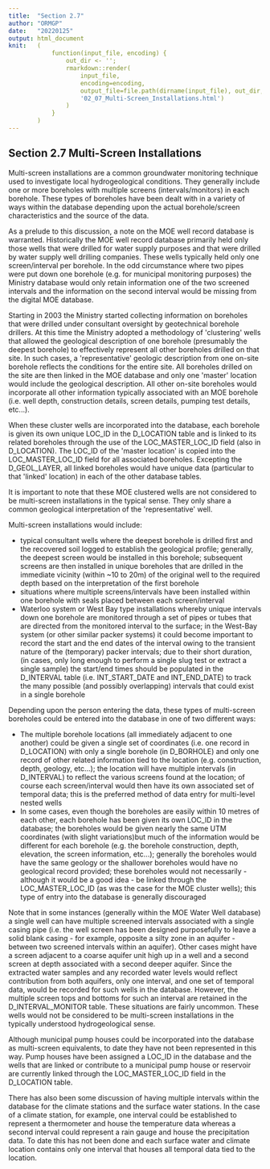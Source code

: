 ```yaml
---
title:  "Section 2.7"
author: "ORMGP"
date:   "20220125"
output: html_document
knit:   (
            function(input_file, encoding) {
                out_dir <- '';
                rmarkdown::render(
                    input_file,
                    encoding=encoding,
                    output_file=file.path(dirname(input_file), out_dir,
                    '02_07_Multi-Screen_Installations.html')
                )
            }
        )
---
```


## Section 2.7 Multi-Screen Installations

Multi-screen installations are a common groundwater monitoring technique used to investigate local hydrogeological conditions.  They generally include one or more boreholes with multiple screens (intervals/monitors) in each borehole.  These types of boreholes have been dealt with in a variety of ways within the database depending upon the actual borehole/screen characteristics and the source of the data.

As a prelude to this discussion, a note on the MOE well record database is warranted.  Historically the MOE well record database primarily held only those wells that were drilled for water supply purposes and that were drilled by water supply well drilling companies.  These wells typically held only one screen/interval per borehole.  In the odd circumstance where two pipes were put down one borehole (e.g. for municipal monitoring purposes) the Ministry database would only retain information one of the two screened intervals and the information on the second interval would be missing from the digital MOE database.

Starting in 2003 the Ministry started collecting information on boreholes that were drilled under consultant oversight by geotechnical borehole drillers.  At this time the Ministry adopted a methodology of 'clustering' wells that allowed the geological description of one borehole (presumably the deepest borehole) to effectively represent all other boreholes drilled on that site.  In such cases, a 'representative' geologic description from one on-site borehole reflects the conditions for the entire site.  All boreholes drilled on the site are then linked in the MOE database and only one 'master' location would include the geological description.  All other on-site boreholes would incorporate all other information typically associated with an MOE borehole (i.e. well depth, construction details, screen details, pumping test details, etc...).

When these cluster wells are incorporated into the database, each borehole is given its own unique LOC_ID in the D_LOCATION table and is linked to its related boreholes through the use of the LOC_MASTER_LOC_ID field (also in D_LOCATION).  The LOC_ID of the 'master location' is copied into the LOC_MASTER_LOC_ID field for all associated boreholes.  Excepting the D_GEOL_LAYER, all linked boreholes would have unique data (particular to that 'linked' location) in each of the other database tables.

It is important to note that these MOE clustered wells are not considered to be multi-screen installations in the typical sense.  They only share a common geological interpretation of the 'representative' well.

Multi-screen installations would include:

* typical consultant wells where the deepest borehole is drilled first and the recovered soil logged to establish the geological profile; generally, the deepest screen would be installed in this borehole; subsequent screens are then installed in unique boreholes that are drilled in the immediate vicinity (within ~10 to 20m) of the original well to the required depth based on the interpretation of the first borehole
* situations where multiple screens/intervals have been installed within one borehole with seals placed between each screen/interval  
* Waterloo system or West Bay type installations whereby unique intervals down one borehole are monitored through a set of pipes or tubes that are directed from the monitored interval to the surface; in the West-Bay system (or other similar packer systems) it could become important to record the start and the end dates of the interval owing to the transient nature of the (temporary) packer intervals;  due to their short duration, (in cases, only long enough to perform a single slug test or extract a single sample) the start/end times should be populated in the D_INTERVAL table (i.e. INT_START_DATE and INT_END_DATE) to track the many possible (and possibly overlapping) intervals that could exist in a single borehole

Depending upon the person entering the data, these types of multi-screen boreholes could be entered into the database in one of two different ways:

* The multiple borehole locations (all immediately adjacent to one another)  could be given a single set of coordinates (i.e. one record in D_LOCATION) with only a single borehole (in D_BORHOLE) and only one record of other related information tied to the location (e.g. construction, depth, geology, etc...); the location will have multiple intervals (in D_INTERVAL) to reflect the various screens found at the location; of course each screen/interval would then have its own associated set of temporal data; this is the preferred method of data entry for multi-level nested wells
* In some cases, even though the boreholes are easily within 10 metres of each other, each borehole has been given its own LOC_ID in the database; the boreholes would be given nearly the same UTM coordinates (with slight variations)but much of the information would be different for each borehole (e.g. the borehole construction, depth, elevation, the screen information, etc...); generally the boreholes would have the same geology or the shallower boreholes would have no geological record provided; these boreholes would not necessarily - although it would be a good idea - be linked through the LOC_MASTER_LOC_ID (as was the case for the MOE cluster wells); this type of entry into the database is generally discouraged

Note that in some instances (generally within the MOE Water Well database) a single well can have multiple screened intervals associated with a single casing pipe (i.e. the well screen has been designed purposefully to leave a solid blank casing - for example, opposite a silty zone in an aquifer - between two screened intervals within an aquifer).  Other cases might have a screen adjacent to a coarse aquifer unit high up in a well and a second screen at depth associated with a second deeper aquifer.  Since the extracted water samples and any recorded water levels would reflect contribution from both aquifers, only one interval, and one set of temporal data, would be recorded for such wells in the database.  However, the multiple screen tops and bottoms for such an interval are retained in the D_INTERVAL_MONITOR table.  These situations are fairly uncommon.  These wells would not be considered to be multi-screen installations in the typically understood hydrogeological sense.

Although municipal pump houses could be incorporated into the database as multi-screen equivalents, to date they have not been represented in this way.  Pump houses have been assigned a LOC_ID in the database and the wells that are linked or contribute to a municipal pump house or reservoir are currently linked through the LOC_MASTER_LOC_ID field in the D_LOCATION table.  

There has also been some discussion of having multiple intervals within the database for the climate stations and the surface water stations.  In the case of a climate station, for example, one interval could be established to represent a thermometer and house the temperature data whereas a second interval could represent a rain gauge and house the precipitation data.  To date this has not been done and each surface water and climate location contains only one interval that houses all temporal data tied to the location.


